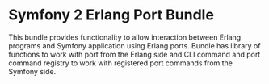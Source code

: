 Symfony 2 Erlang Port Bundle
============================

This bundle provides functionality to allow interaction between Erlang programs and Symfony application
using Erlang ports. Bundle has library of functions to work with port from the Erlang side and CLI command
and port command registry to work with registered port commands from the Symfony side.



